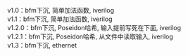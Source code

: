 v1.0：bfm下沉, 简单加法函数, iverilog  
v1.1：bfm下沉, 简单加法函数, iverilog  
v1.2.0：bfm下沉, Poseidon哈希, 输入提前写死在下面, iverilog  
v1.2.1：bfm下沉, Poseidon哈希, 从文件中读取输入, iverilog  
v1.3：bfm下沉, ethernet  




